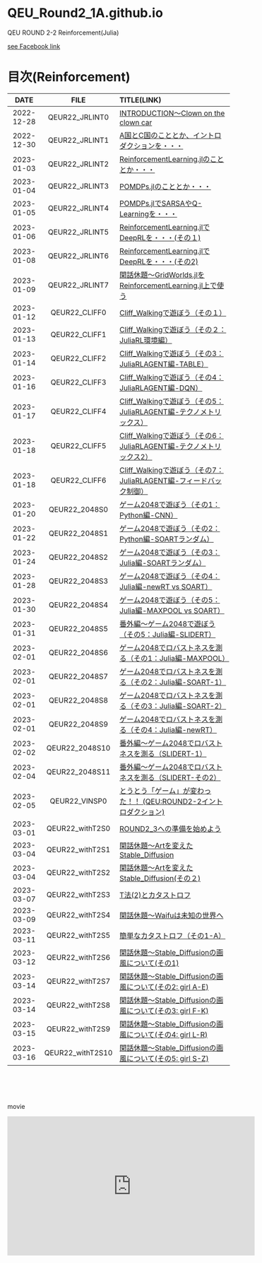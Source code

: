 # QEU_Round2_1A.github.io
QEU ROUND 2-2 Reinforcement(Julia)

[see Facebook link](https://www.facebook.com/profile.php?id=100064048931216)

# 目次(Reinforcement)

| DATE | FILE | TITLE(LINK) |
|:---:|:---:|:---|
| 2022-12-28 | QEUR22_JRLINT0 | [INTRODUCTION～Clown on the clown car](./2022-12-28-QEUR22_JRLINT0.html) |
| 2022-12-30 | QEUR22_JRLINT1 | [A国とC国のこととか、イントロダクションを・・・](./2022-12-30-QEUR22_JRLINT1.html) |
| 2023-01-03 | QEUR22_JRLINT2 | [ReinforcementLearning.jlのこととか・・・](./2023-01-03-QEUR22_JRLINT2.html) |
| 2023-01-04 | QEUR22_JRLINT3 | [POMDPs.jlのこととか・・・](./2023-01-04-QEUR22_JRLINT3.html) |
| 2023-01-05 | QEUR22_JRLINT4 | [POMDPs.jlでSARSAやQ-Learningを・・・](./2023-01-05-QEUR22_JRLINT4.html) |
| 2023-01-06 | QEUR22_JRLINT5 | [ReinforcementLearning.jlでDeepRLを・・・(その１)](./2023-01-06-QEUR22_JRLINT5.html) |
| 2023-01-08 | QEUR22_JRLINT6 | [ReinforcementLearning.jlでDeepRLを・・・(その2)](./2023-01-08-QEUR22_JRLINT6.html) |
| 2023-01-09 | QEUR22_JRLINT7 | [閑話休題～GridWorlds.jlをReinforcementLearning.jl上で使う](./2023-01-09-QEUR22_JRLINT7.html) |
| 2023-01-12 | QEUR22_CLIFF0 | [Cliff_Walkingで遊ぼう（その１）](./2023-01-12-QEUR22_CLIFF0.html) |
| 2023-01-13 | QEUR22_CLIFF1 | [Cliff_Walkingで遊ぼう（その２：JuliaRL環境編）](./2023-01-13-QEUR22_CLIFF1.html) |
| 2023-01-14 | QEUR22_CLIFF2 | [Cliff_Walkingで遊ぼう（その3：JuliaRLAGENT編-TABLE）](./2023-01-14-QEUR22_CLIFF2.html) |
| 2023-01-16 | QEUR22_CLIFF3 | [Cliff_Walkingで遊ぼう（その4：JuliaRLAGENT編-DQN）](./2023-01-16-QEUR22_CLIFF3.html) |
| 2023-01-17 | QEUR22_CLIFF4 | [Cliff_Walkingで遊ぼう（その5：JuliaRLAGENT編-テクノメトリックス）](./2023-01-17-QEUR22_CLIFF4.html) |
| 2023-01-18 | QEUR22_CLIFF5 | [Cliff_Walkingで遊ぼう（その6：JuliaRLAGENT編-テクノメトリックス2）](./2023-01-18-QEUR22_CLIFF5.html) |
| 2023-01-18 | QEUR22_CLIFF6 | [Cliff_Walkingで遊ぼう（その7：JuliaRLAGENT編-フィードバック制御）](./2023-01-18-QEUR22_CLIFF6.html) |
| 2023-01-20 | QEUR22_2048S0 | [ゲーム2048で遊ぼう（その1：Python編-CNN）](./2023-01-20-QEUR22_2048S0.html) |
| 2023-01-22 | QEUR22_2048S1 | [ゲーム2048で遊ぼう（その2：Python編-SOARTランダム）](./2023-01-22-QEUR22_2048S1.html) |
| 2023-01-24 | QEUR22_2048S2 | [ゲーム2048で遊ぼう（その3：Julia編-SOARTランダム）](./2023-01-24-QEUR22_2048S2.html) |
| 2023-01-28 | QEUR22_2048S3 | [ゲーム2048で遊ぼう（その4：Julia編-newRT vs SOART）](./2023-01-28-QEUR22_2048S3.html) |
| 2023-01-30 | QEUR22_2048S4 | [ゲーム2048で遊ぼう（その5：Julia編-MAXPOOL vs SOART）](./2023-01-30-QEUR22_2048S4.html) |
| 2023-01-31 | QEUR22_2048S5 | [番外編～ゲーム2048で遊ぼう（その5：Julia編-SLIDERT）](./2023-01-31-QEUR22_2048S5.html) |
| 2023-02-01 | QEUR22_2048S6 | [ゲーム2048でロバストネスを測る（その1：Julia編-MAXPOOL）](./2023-02-01-QEUR22_2048S6.html) |
| 2023-02-01 | QEUR22_2048S7 | [ゲーム2048でロバストネスを測る（その2：Julia編-SOART-1）](./2023-02-01-QEUR22_2048S7.html) |
| 2023-02-01 | QEUR22_2048S8 | [ゲーム2048でロバストネスを測る（その3：Julia編-SOART-2）](./2023-02-01-QEUR22_2048S8.html) |
| 2023-02-01 | QEUR22_2048S9 | [ゲーム2048でロバストネスを測る（その4：Julia編-newRT）](./2023-02-01-QEUR22_2048S9.html) |
| 2023-02-02 | QEUR22_2048S10 | [番外編～ゲーム2048でロバストネスを測る（SLIDERT-1）](./2023-02-02-QEUR22_2048S10.html) |
| 2023-02-04 | QEUR22_2048S11 | [番外編～ゲーム2048でロバストネスを測る（SLIDERT-その2）](./2023-02-04-QEUR22_2048S11.html) |
| 2023-02-05 | QEUR22_VINSP0 | [とうとう「ゲーム」が変わった！！ (QEU:ROUND2-2イントロダクション)](./2023-02-05-QEUR22_VINSP0.html) |
| 2023-03-01 | QEUR22_withT2S0 | [ROUND2_3への準備を始めよう](./2023-03-01-QEUR22_withT2S0.html) |
| 2023-03-04 | QEUR22_withT2S1 | [閑話休題～Artを変えたStable_Diffusion](./2023-03-04-QEUR22_withT2S1.html) |
| 2023-03-04 | QEUR22_withT2S2 | [閑話休題～Artを変えたStable_Diffusion(その２)](./2023-03-04-QEUR22_withT2S2.html) |
| 2023-03-07 | QEUR22_withT2S3 | [T法(2)とカタストロフ](./2023-03-07-QEUR22_withT2S3.html) |
| 2023-03-09 | QEUR22_withT2S4 | [閑話休題～Waifuは未知の世界へ](./2023-03-09-QEUR22_withT2S4.html) |
| 2023-03-11 | QEUR22_withT2S5 | [簡単なカタストロフ（その1-A）](./2023-03-11-QEUR22_withT2S5.html) |
| 2023-03-12 | QEUR22_withT2S6 | [閑話休題～Stable_Diffusionの画風について(その1)](./2023-03-12-QEUR22_withT2S6.html) |
| 2023-03-14 | QEUR22_withT2S7 | [閑話休題～Stable_Diffusionの画風について(その2: girl A-E)](./2023-03-14-QEUR22_withT2S7.html) |
| 2023-03-14 | QEUR22_withT2S8 | [閑話休題～Stable_Diffusionの画風について(その3: girl F-K)](./2023-03-14-QEUR22_withT2S8.html) |
| 2023-03-15 | QEUR22_withT2S9 | [閑話休題～Stable_Diffusionの画風について(その4: girl L-R)](./2023-03-15-QEUR22_withT2S9.html) |
| 2023-03-16 | QEUR22_withT2S10 | [閑話休題～Stable_Diffusionの画風について(その5: girl S-Z)](./2023-03-16-QEUR22_withT2S10.html) |

 　 


















 　 































movie
<iframe width="560" height="315" src="https://www.youtube.com/embed/gNSo_klaFW0" ti-tle="YouTube video player" frameborder="0" allow="accelerometer; autoplay; clipboard-write; en-crypted-media; gyroscope; picture-in-picture; web-share" allowfullscreen></iframe>















